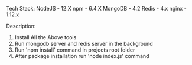 Tech Stack:
NodeJS - 12.X
npm - 6.4.X
MongoDB - 4.2
Redis - 4.x
nginx - 1.12.x


Description:

1. Install All the Above tools
2. Run mongodb server and redis server in the background
3. Run 'npm install' command in projects root folder
3. After package installation run 'node index.js' command
